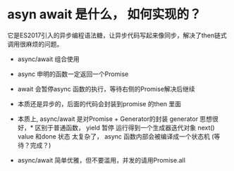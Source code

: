# asyn await 是什么， 如何实现的？

它是ES2017引入的异步编程语法糖，让异步代码写起来像同步，解决了then链式调用很麻烦的问题。

- async/await 组合使用
- async 申明的函数一定返回一个Promise
- await 会暂停async 函数的执行，等待右侧的Promise解决后继续
- 本质还是异步的，后面的代码会封装到promise 的then 里面

- 本质上, async/await 是对Promise + Generator的封装
    generator 思想很好，* 区别于普通函数， yield 暂停
    运行得到一个生成器迭代对象 next() value 和done 状态
    太复杂了， 
    async 函数内部会被编译成一个状态机 (等待？完成？)
- async/await 简单优雅，但不要滥用，并发的请用Promise.all